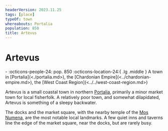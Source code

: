 ```yaml
---
headerVersion: 2023.11.25
tags: [place]
typeOf: town
whereabouts: Portalia
population: 850
title: Artevus
---
```

# Artevus
<div class="grid cards ext-narrow-margin ext-one-column" markdown>
-  
    :octicons-people-24: pop. 850  
    :octicons-location-24:{ .lg .middle } A town in [Portalia](<./portalia.md>), the [Chardonian Empire](<../chardonian-empire.md>), the [West Coast Region](<../../west-coast-region.md>)  
</div>


Artevus is a small coastal town in northern [Portalia](<./portalia.md>), primarily a minor market town for local fisherfolk. A relatively poor town, and somewhat dilapidated, Artevus is something of a sleepy backwater. 

The docks and the market square, with the nearby temple of the [Mos Numena](<../../../../cosmology/religions/mos-numena/mos-numena.md>), are the most notable local landmarks. A few quiet inns and taverns line the edge of the market square, near the docks, but are rarely busy.